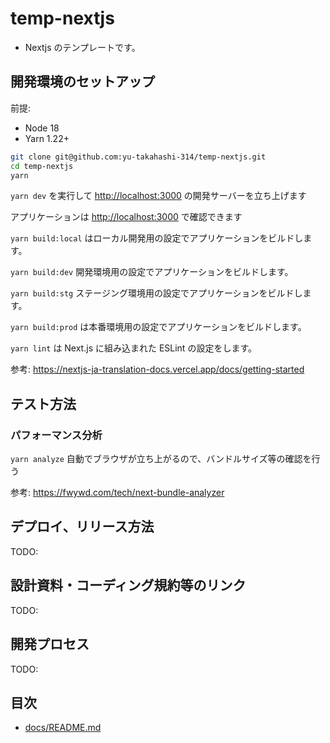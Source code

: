 # temp-nextjs

- Nextjs のテンプレートです。

## 開発環境のセットアップ

前提:

- Node 18
- Yarn 1.22+

```bash
git clone git@github.com:yu-takahashi-314/temp-nextjs.git
cd temp-nextjs
yarn
```

`yarn dev` を実行して <http://localhost:3000> の開発サーバーを立ち上げます

アプリケーションは <http://localhost:3000> で確認できます

`yarn build:local` はローカル開発用の設定でアプリケーションをビルドします。

`yarn build:dev` 開発環境用の設定でアプリケーションをビルドします。

`yarn build:stg` ステージング環境用の設定でアプリケーションをビルドします。

`yarn build:prod` は本番環境用の設定でアプリケーションをビルドします。

`yarn lint` は Next.js に組み込まれた ESLint の設定をします。

参考: <https://nextjs-ja-translation-docs.vercel.app/docs/getting-started>

## テスト方法

### パフォーマンス分析

`yarn analyze` 自動でブラウザが立ち上がるので、バンドルサイズ等の確認を行う

参考: <https://fwywd.com/tech/next-bundle-analyzer>

## デプロイ、リリース方法

TODO:

## 設計資料・コーディング規約等のリンク

TODO:

## 開発プロセス

TODO:

## 目次

- [docs/README.md](docs/README.md)
